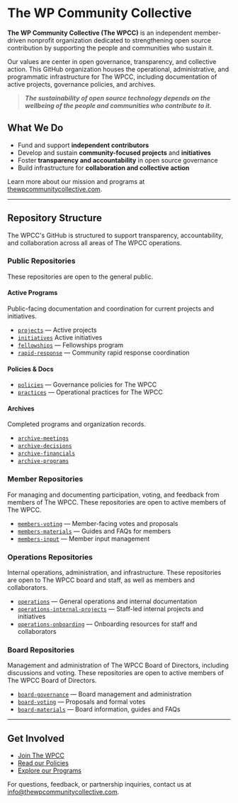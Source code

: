 # The WP Community Collective

**The WP Community Collective (The WPCC)** is an independent member-driven nonprofit organization dedicated to strengthening open source contribution by supporting the people and communities who sustain it.

Our values are center in open governance, transparency, and collective action. This GitHub organization houses the operational, administrative, and programmatic infrastructure for The WPCC, including documentation of active projects, governance policies, and archives.

> ***The sustainability of open source technology depends on the wellbeing of the people and communities who contribute to it.***


## What We Do

- Fund and support **independent contributors**
- Develop and sustain **community-focused projects** and **initiatives**
- Foster **transparency and accountability** in open source governance
- Build infrastructure for **collaboration and collective action**

Learn more about our mission and programs at [thewpcommunitycollective.com](https://www.thewpcommunitycollective.com).

---

## Repository Structure

The WPCC's GitHub is structured to support transparency, accountability, and collaboration across all areas of The WPCC operations.


### Public Repositories
These repositories are open to the general public.

#### Active Programs
Public-facing documentation and coordination for current projects and initiatives.

- [`projects`](https://github.com/thewpcommunitycollective/projects) — Active projects 
- [`initiatives`](https://github.com/thewpcommunitycollective/initiatives) Active initiatives
- [`fellowships`](https://github.com/thewpcommunitycollective/fellowships) — Fellowships program
- [`rapid-response`](https://github.com/thewpcommunitycollective/rapid-response) — Community rapid response coordination

#### Policies & Docs
- [`policies`](https://github.com/thewpcommunitycollective/policies) — Governance policies for The WPCC
- [`practices`](https://github.com/thewpcommunitycollective/practices) — Operational practices for The WPCC
  
#### Archives
Completed programs and organization records.

- [`archive-meetings`](https://github.com/thewpcommunitycollective/archive-meetings)
- [`archive-decisions`](https://github.com/thewpcommunitycollective/archive-decisions)
- [`archive-financials`](https://github.com/thewpcommunitycollective/archive-financials)
- [`archive-programs`](https://github.com/thewpcommunitycollective/archive-programs)

### Member Repositories
For managing and documenting participation, voting, and feedback from members of The WPCC. These repositories are open to active members of The WPCC.

- [`members-voting`](https://github.com/thewpcommunitycollective/members-voting) — Member-facing votes and proposals
- [`members-materials`](https://github.com/thewpcommunitycollective/members-materials) — Guides and FAQs for members
- [`members-input`](https://github.com/thewpcommunitycollective/members-input) — Member input management

### Operations Repositories
Internal operations, administration, and infrastructure. These repositories are open to The WPCC board and staff, as well as members and collaborators.

- [`operations`](https://github.com/thewpcommunitycollective/operations) — General operations and internal documentation
- [`operations-internal-projects`](https://github.com/thewpcommunitycollective/operations-internal-projects) — Staff-led internal projects and initiatives
- [`operations-onboarding`](https://github.com/thewpcommunitycollective/operations-onboarding) — Onboarding resources for staff and collaborators


### Board Repositories
Management and administration of The WPCC Board of Directors, including discussions and voting. These repositories are open to active members of The WPCC Board of Directors.

- [`board-governance`](https://github.com/thewpcommunitycollective/board-management) — Board management and administration
- [`board-voting`](https://github.com/thewpcommunitycollective/board-voting) — Proposals and formal votes
- [`board-materials`](https://github.com/thewpcommunitycollective/board-materials) — Board information, guides and FAQs


---

## Get Involved

- [Join The WPCC](https://www.thewpcommunitycollective.com/join/)
- [Read our Policies](https://www.thewpcommunitycollective.com/about/organization-documents/)
- [Explore our Programs](https://github.com/thewpcommunitycollective/programs)

For questions, feedback, or partnership inquiries, contact us at [info@thewpcommunitycollective.com](mailto:info@thewpcommunitycollective.com).




